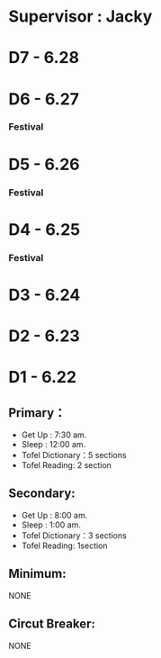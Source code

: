 # **Supervisor : Jacky**

# D7 - 6.28
# D6 - 6.27 
### Festival
# D5 - 6.26
### Festival
# D4 - 6.25
### Festival 
# D3 - 6.24
# D2 - 6.23
# D1 - 6.22
## Primary：
- Get Up : 7:30 am.
- Sleep : 12:00 am.
- Tofel Dictionary：5 sections
- Tofel Reading: 2 section  
## Secondary:
- Get Up : 8:00 am.
- Sleep : 1:00 am.
- Tofel Dictionary：3 sections
- Tofel Reading: 1section  
## Minimum:
NONE
## Circut Breaker:
NONE
